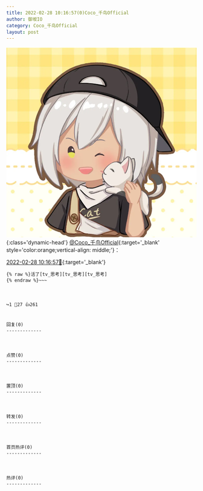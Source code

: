 ```yaml
---
title: 2022-02-28 10:16:57(0)Coco_千鸟Official
author: 御坂IO
category: Coco_千鸟Official
layout: post
---
```


![img](/images/85e485bc0dbd0cde4d15f24d7cffe9704618ad10.jpg){:class='dynamic-head'}
[@Coco_千鸟Official](https://space.bilibili.com/1891728206/dynamic){:target='_blank' style='color:orange;vertical-align: middle;'}：

[2022-02-28 10:16:57🔗](https://t.bilibili.com/632117038837399553){:target='_blank'}

~~~
{% raw %}活了[tv_思考][tv_思考][tv_思考]
{% endraw %}~~~



↪️1 💬27 👍261


回复(0)
-------------



点赞(0)
-------------



置顶(0)
-------------



转发(0)
-------------



首页热评(0)
-------------



热评(0)
-------------



